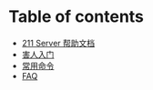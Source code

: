 # Table of contents

* [211 Server 帮助文档](README.md)
* [害人入门](hai-ren-ru-men.md)
* [常用命令](chang-yong-ming-ling.md)
* [FAQ](faq.md)

